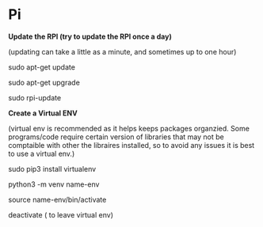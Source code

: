 # Pi

**Update the RPI (try to update the RPI once a day)**




(updating can take a little as a minute, and sometimes up to one hour)

sudo apt-get update

sudo apt-get upgrade 

sudo rpi-update



**Create a Virtual ENV**




(virtual env is recommended as it helps keeps packages organzied. Some programs/code require certain version of libraries that may not be comptaible with other the libraires installed, so to avoid any issues it is best to use a virtual env.)

sudo pip3 install virtualenv

python3 -m venv name-env

source name-env/bin/activate

deactivate ( to leave virtual env)

